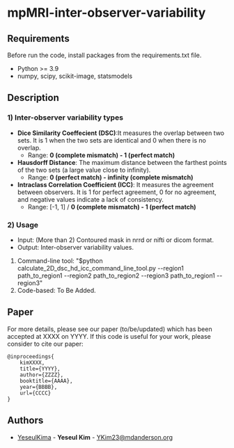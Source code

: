 # mpMRI-inter-observer-variability


## Requirements
Before run the code, install packages from the requirements.txt file. 
- Python >= 3.9
- numpy, scipy, scikit-image, statsmodels


## Description

### 1) Inter-observer variability types
* **Dice Similarity Coeffecient (DSC)**:It measures the overlap between two sets. It is 1 when the two sets are identical and 0 when there is no overlap.
    - Range: **0 (complete mismatch) - 1 (perfect match)**
* **Hausdorff Distance**: The maximum distance between the farthest points of the two sets (a large value close to infinity).
    - Range: **0 (perfect match) - infinity (complete mismatch)**
* **Intraclass Correlation Coefficient (ICC)**: It measures the agreement between observers. It is 1 for perfect agreement, 0 for no agreement, and negative values indicate a lack of consistency.
    - Range: [-1, 1] / **0 (complete mismatch) - 1 (perfect match)**

  
### 2) Usage
- Input: (More than 2) Contoured mask in nrrd or nifti or dicom format.
- Output: Inter-observer variability values.
1) Command-line tool: "$python calculate_2D_dsc_hd_icc_command_line_tool.py --region1 path_to_region1 --region2 path_to_region2 --region3 path_to_region1 --region3"
2) Code-based: To Be Added. 


## Paper
For more details, please see our paper (to/be/updated) which has been accepted at XXXX on YYYY. 
If this code is useful for your work, please consider to cite our paper:
```
@inproceedings{
    kimXXXX,
    title={YYYY},
    author={ZZZZ},
    booktitle={AAAA},
    year={BBBB},
    url={CCCC}
}
```

## Authors
  - [YeseulKima](https://github.com/YeseulKima) - **Yeseul Kim** - <YKim23@mdanderson.org>
